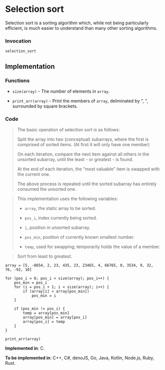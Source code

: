# Selection sort

Selection sort is a sorting algorithm which, while not being particularly efficient, is much easier to understand than many other sorting algorithms.

### Invocation

`selection_sort`

## Implementation

### Functions

- `size(array)` - The number of elements in `array`.

- `print_arr(array)` - Print the members of `array`, deliminated by ", ", surrounded by square brackets.

### Code

> The basic operation of selection sort is as follows:
>
> Split the array into two (conceptual) subarrays, where the first is comprised of sorted items. (At first it will only have one member)
>
> On each iteration, compare the next item against all others in the unsorted subarray, until the least - or greatest - is found.
>
> At the end of each iteration, the "most valuable" item is swapped with the current one.
>
> The above process is repeated until the sorted subarray has entirely consumed the unsorted one.

> This implementation uses the following variables:
>
> - `array`, the static array to be sorted.
>
> - `pos_i`, index currently being sorted.
>
> - `i`, position in unsorted subarray.
>
> - `pos_min`, position of currently known smallest number.
>
> - `temp`, used for swapping; temporarily holds the value of a member.

> Sort from least to greatest.

```
array = [5, -8654, 2, 23, 435, 23, 23465, 4, 66765, 0, 3534, 9, 32, 76, -92, 10]

for (pos_i = 0; pos_i < size(array); pos_i++) {
    pos_min = pos_i
    for (i = pos_i + 1; i < size(array); i++) {
        if (array[i] < array[pos_min])
            pos_min = i
    }

    if (pos_min != pos_i) {
        temp = array[pos_min]
        array[pos_min] = array[pos_i]
        array[pos_i] = temp
    }
}

print_arr(array)
```

**Implemented in**: C.

**To be implemented in**: C++, C#, denoJS, Go, Java, Kotlin, Node.js, Ruby, Rust.

